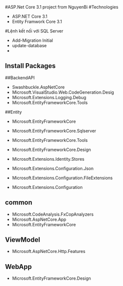 ﻿#ASP.Net Core 3.1 project from NguyenBi
#Technologies
- ASP.NET Core 3.1
- Entity Framwork Core 3.1

#Lệnh kết nối với SQL Server
- Add-Migration Initial
- update-database
- 
## Install Packages
##BackendAPI
- Swashbuckle.AspNetCore
- Microsoft.VisualStudio.Web.CodeGeneration.Desig
- Microsoft.Extensions.Logging.Debug
- Microsoft.EntityFrameworkCore.Tools


##Entity
- Microsoft.EntityFrameworkCore
- Microsoft.EntityFrameworkCore.Sqlserver
- Microsoft.EntityFrameworkCore.Tools
- Microsoft.EntityFrameworkCore.Design

- Microsoft.Extensions.Identity.Stores
- Microsoft.Extensions.Configuration.Json
- Microsoft.Extensions.Configuration.FileExtensions
- Microsoft.Extensions.Configuration

## common
- Microsoft.CodeAnalysis.FxCopAnalyzers
- Microsoft.AspNetCore.App
- Microsoft.EntityFrameworkCore

## ViewModel
- Microsoft.AspNetCore.Http.Features

## WebApp
- Microsoft.EntityFrameworkCore.Design